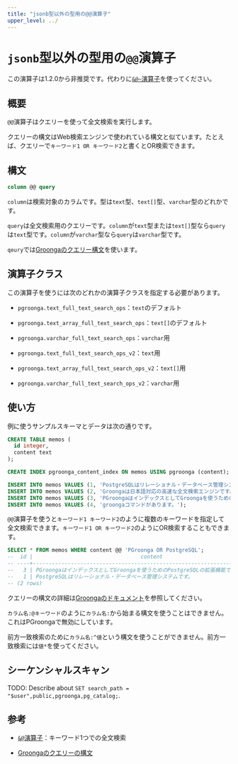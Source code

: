 ```yaml
---
title: "jsonb型以外の型用の@@演算子"
upper_level: ../
---
```


# `jsonb`型以外の型用の`@@`演算子

この演算子は1.2.0から非推奨です。代わりに[`&@~`演算子][query-v2]を使ってください。

## 概要

`@@`演算子はクエリーを使って全文検索を実行します。

クエリーの構文はWeb検索エンジンで使われている構文と似ています。たとえば、クエリーで`キーワード1 OR キーワード2`と書くとOR検索できます。

## 構文

```sql
column @@ query
```

`column`は検索対象のカラムです。型は`text`型、`text[]`型、`varchar`型のどれかです。

`query`は全文検索用のクエリーです。`column`が`text`型または`text[]`型なら`query`は`text`型です。`column`が`varchar`型なら`query`は`varchar`型です。

`qeury`では[Groongaのクエリー構文][groonga-query-syntax]を使います。

## 演算子クラス

この演算子を使うには次のどれかの演算子クラスを指定する必要があります。

  * `pgroonga.text_full_text_search_ops`：`text`のデフォルト

  * `pgroonga.text_array_full_text_search_ops`：`text[]`のデフォルト

  * `pgroonga.varchar_full_text_search_ops`：`varchar`用

  * `pgroonga.text_full_text_search_ops_v2`：`text`用

  * `pgroonga.text_array_full_text_search_ops_v2`：`text[]`用

  * `pgroonga.varchar_full_text_search_ops_v2`：`varchar`用

## 使い方

例に使うサンプルスキーマとデータは次の通りです。

```sql
CREATE TABLE memos (
  id integer,
  content text
);

CREATE INDEX pgroonga_content_index ON memos USING pgroonga (content);
```

```sql
INSERT INTO memos VALUES (1, 'PostgreSQLはリレーショナル・データベース管理システムです。');
INSERT INTO memos VALUES (2, 'Groongaは日本語対応の高速な全文検索エンジンです。');
INSERT INTO memos VALUES (3, 'PGroongaはインデックスとしてGroongaを使うためのPostgreSQLの拡張機能です。');
INSERT INTO memos VALUES (4, 'groongaコマンドがあります。');
```

`@@`演算子を使うと`キーワード1 キーワード2`のように複数のキーワードを指定して全文検索できます。`キーワード1 OR キーワード2`のようにOR検索することもできます。

```sql
SELECT * FROM memos WHERE content @@ 'PGroonga OR PostgreSQL';
--  id |                                  content
-- ----+---------------------------------------------------------------------------
--   3 | PGroongaはインデックスとしてGroongaを使うためのPostgreSQLの拡張機能です。
--   1 | PostgreSQLはリレーショナル・データベース管理システムです。
-- (2 rows)
```

クエリーの構文の詳細は[Groongaのドキュメント][groonga-query-syntax]を参照してください。

`カラム名:@キーワード`のように`カラム名:`から始まる構文を使うことはできません。これはPGroongaで無効にしています。

前方一致検索のために`カラム名:^値`という構文を使うことができません。前方一致検索には`値*`を使ってください。

## シーケンシャルスキャン

TODO: Describe about `SET search_path = "$user",public,pgroonga,pg_catalog;`.

## 参考

  * [`&@`演算子][match-v2]：キーワード1つでの全文検索

  * [Groongaのクエリーの構文][groonga-query-syntax]

[match-v2]:match-v2.html

[query-v2]:query-v2.html

[groonga-query-syntax]:http://groonga.org/ja/docs/reference/grn_expr/query_syntax.html
